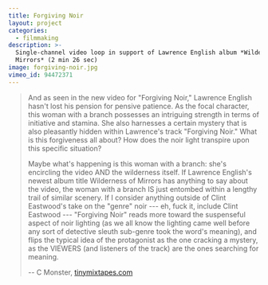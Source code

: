 ```yaml
---
title: Forgiving Noir
layout: project
categories:
  - filmmaking
description: >-
  Single-channel video loop in support of Lawrence English album *Wilderness of
  Mirrors* (2 min 26 sec)
image: forgiving-noir.jpg
vimeo_id: 94472371
---
```


> And as seen in the new video for "Forgiving Noir," Lawrence English hasn't
> lost his pension for pensive patience. As the focal character, this woman
> with a branch possesses an intriguing strength in terms of initiative and
> stamina.  She also harnesses a certain mystery that is also pleasantly hidden
> within Lawrence's track "Forgiving Noir." What is this forgiveness all about?
> How does the noir light transpire upon this specific situation?
>
> Maybe what's happening is this woman with a branch: she's encircling the
> video AND the wilderness itself. If Lawrence English's newest album title
> Wilderness of Mirrors has anything to say about the video, the woman with a
> branch IS just entombed within a lengthy trail of similar scenery. If I
> consider anything outside of Clint Eastwood's take on the "genre" noir ---
> eh, fuck it, include Clint Eastwood --- "Forgiving Noir" reads more toward
> the suspenseful aspect of noir lighting (as we all know the lighting came
> well before any sort of detective sleuth sub-genre took the word's meaning),
> and flips the typical idea of the protagonist as the one cracking a mystery,
> as the VIEWERS (and listeners of the track) are the ones searching for
> meaning.
>
> -- C Monster, [tinymixtapes.com](http://www.tinymixtapes.com/chocolate-grinder/premiere-lawrence-english-forgiving-noir)
